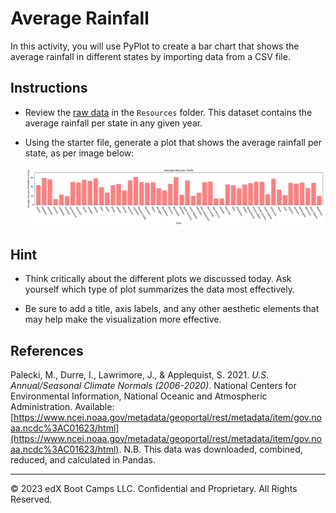 # Average Rainfall

In this activity, you will use PyPlot to create a bar chart that shows the average rainfall in different states by importing data from a CSV file.

## Instructions

* Review the [raw data](Resources/avg_rain_state.csv) in the `Resources` folder. This dataset contains the average rainfall per state in any given year.

* Using the starter file, generate a plot that shows the average rainfall per state, as per image below:

    ![rain_fall](Images/avg_state_rain.png)

## Hint

* Think critically about the different plots we discussed today. Ask yourself which type of plot summarizes the data most effectively.

* Be sure to add a title, axis labels, and any other aesthetic elements that may help make the visualization more effective.

## References

Palecki, M., Durre, I., Lawrimore, J., & Applequist, S. 2021. *U.S. Annual/Seasonal Climate Normals (2006-2020)*. National Centers for Environmental Information, National Oceanic and Atmospheric Administration. Available: [https://www.ncei.noaa.gov/metadata/geoportal/rest/metadata/item/gov.noaa.ncdc%3AC01623/html](https://www.ncei.noaa.gov/metadata/geoportal/rest/metadata/item/gov.noaa.ncdc%3AC01623/html). N.B. This data was downloaded, combined, reduced, and calculated in Pandas.




- - -

© 2023 edX Boot Camps LLC. Confidential and Proprietary. All Rights Reserved.
